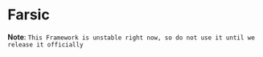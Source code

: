 # Farsic
**Note**: `This Framework is unstable right now, so do not use it until we release it officially`
